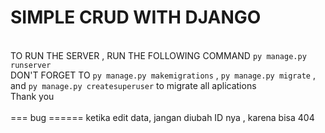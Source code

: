 # SIMPLE CRUD WITH DJANGO 
<br/>TO RUN THE SERVER ,  RUN THE FOLLOWING COMMAND 
`py manage.py runserver` <br/> DON'T FORGET TO `py manage.py makemigrations` , `py manage.py migrate` , and `py manage.py createsuperuser` to migrate all aplications
<br/> Thank you 
<br/>
<br/>
=== bug ======
ketika edit data, jangan diubah ID nya , karena bisa 404
